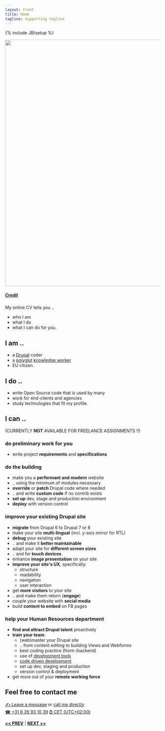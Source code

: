 ```yaml
---
layout: front
title: Home
tagline: Supporting tagline
---
```

{% include JB/setup %}

<a href="https://www.flickr.com/photos/vintage-ad/3026431407" title="View photo on Flickr" target="_blank"><img src="https://farm4.staticflickr.com/3282/3026431407_b04b7e557a_c.jpg" style="width: 800px;"></a><br />
<h5><a href="https://www.flickr.com/people/vintage-ad/" title="View user on Flickr" target="_blank">Credit</a></h5>

My online CV tells you ..

- who I am
- what I do
- what I can do for you.

## I am ..
- a [Drupal](https://www.drupal.org/u/lolandese) coder
- a [polyglot](http://dictionary.reference.com/browse/polyglot) [knowledge worker](https://en.wikipedia.org/wiki/Knowledge_worker)
- EU citizen.

## I do ..
- write Open Source code that is used by many
- work for end-clients and agencies
- study technologies that fit my profile.

## I can ..
(CURRENTLY **NOT** AVAILABLE FOR FREELANCE ASSIGNMENTS !!)

### do preliminary work for you

- write project **requirements** and **specifications**

### do the building

- make you a **performant and modern** website
- .. using the minimum of modules necessary
- **override** or **patch** Drupal code where needed
- .. and write **custom code** if no contrib exists
- **set up** dev, stage and production environment
- **deploy** with version control

### improve your existing Drupal site
- **migrate** from Drupal 6 to Drupal 7 or 8
- make your site **multi-lingual** (incl. y-axis mirror for RTL)
- **debug** your existing site
- .. and make it **better maintainable**
- adapt your site for **different screen sizes**
- .. and for **touch devices**
- enhance **image presentation** on your site
- **improve your site's UX**, specifically:
  - structure
  - readability
  - navigation
  - user interaction
- get **more visitors** to your site
- .. and make them return (**engage**)
- couple your website with **social media**
- build **content to embed** on FB pages

### help your Human Resources department
- **find and attract Drupal talent** proactively
- **train your team**:
  - (web)master your Drupal site
  - .. from content editing to building Views and Webforms
  - best coding practice (front-/backend)
  - use of [development tools](https://lolandese.github.io/tools.html#top)
  - [code driven development](http://dcycleproject.org/blog/68/approach-code-driven-development-drupal-8)
  - set up dev, staging and production
  - version control & deployment
- get more out of your **remote working force**


## Feel free to contact me

<a href="/contact" target="_blank" title="My contact form"><span class="signs">✍</span> Leave a message</a> or <a href="tel:+31626931039">call me directly<br />
<span class="signs">☎</span> +31 6 26 93 10 39</a> <a href="https://www.timeanddate.com/worldclock/netherlands/amsterdam" target="_blank"><span class="signs">⌚</span> CET (UTC+02:00)</a>

<a href="/terms.html#top" title="My Terms"><b><< PREV</b></a> &#124; <a href="/data.html#top" title="Personal info"><b>NEXT >></b></a>
